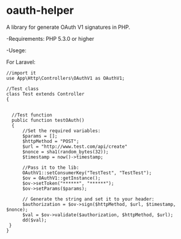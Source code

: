 # oauth-helper
A library for generate OAuth V1 signatures in PHP.

-Requirements:
PHP 5.3.0 or higher

-Usege:

For Laravel:

    //import it
    use App\Http\Controllers\OAuthV1 as OAuthV1;

    //Test class
    class Test extends Controller
    {
  
 
      //Test function
      public function testOAuth()
      {
          //Set the required variables:
          $params = [];
          $httpMethod = "POST";
          $url = "http://www.test.com/api/create"
          $nonce = sha1(random_bytes(32));
          $timestamp = now()->timestamp;

          //Pass it to the lib:
          OAuthV1::setConsumerKey("TestTest", "TestTest");
          $ov = OAuthV1::getInstance();
          $ov->setToken("******", "******");
          $ov->setParams($params);

          // Generate the string and set it to your header:
          $authorization = $ov->sign($httpMethod, $url, $timestamp, $nonce);
          $val = $ov->validate($authorization, $httpMethod, $url);
          dd($val);
     }
    }
